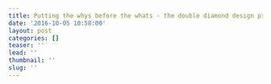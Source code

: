 ```yaml
---
title: Putting the whys before the whats - the double diamond design process
date: '2016-10-05 10:58:00'
layout: post
categories: []
teaser: ''
lead: ''
thumbnail: ''
slug: ''
---
```

